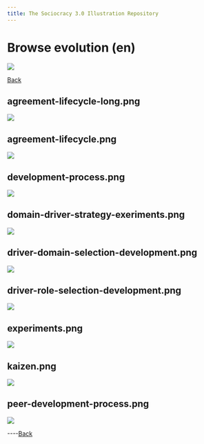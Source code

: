 ```yaml
---
title: The Sociocracy 3.0 Illustration Repository
---
```


# Browse evolution (en)

![](/img/en-48px.png)

[Back](index-en.html)

## agreement-lifecycle-long.png

[![](/img/en/evolution/agreement-lifecycle-long.png)](/img/en/evolution/agreement-lifecycle-long.png)

## agreement-lifecycle.png

[![](/img/en/evolution/agreement-lifecycle.png)](/img/en/evolution/agreement-lifecycle.png)

## development-process.png

[![](/img/en/evolution/development-process.png)](/img/en/evolution/development-process.png)

## domain-driver-strategy-exeriments.png

[![](/img/en/evolution/domain-driver-strategy-exeriments.png)](/img/en/evolution/domain-driver-strategy-exeriments.png)

## driver-domain-selection-development.png

[![](/img/en/evolution/driver-domain-selection-development.png)](/img/en/evolution/driver-domain-selection-development.png)

## driver-role-selection-development.png

[![](/img/en/evolution/driver-role-selection-development.png)](/img/en/evolution/driver-role-selection-development.png)

## experiments.png

[![](/img/en/evolution/experiments.png)](/img/en/evolution/experiments.png)

## kaizen.png

[![](/img/en/evolution/kaizen.png)](/img/en/evolution/kaizen.png)

## peer-development-process.png

[![](/img/en/evolution/peer-development-process.png)](/img/en/evolution/peer-development-process.png)

----[Back](index-en.html)
